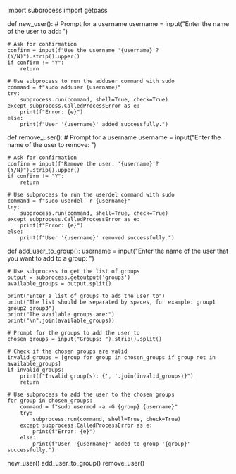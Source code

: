 
import subprocess
import getpass

def new_user():
    # Prompt for a username
    username = input("Enter the name of the user to add: ")

    # Ask for confirmation
    confirm = input(f"Use the username '{username}'? (Y/N)").strip().upper()
    if confirm != "Y":
        return

    # Use subprocess to run the adduser command with sudo
    command = f"sudo adduser {username}"
    try:
        subprocess.run(command, shell=True, check=True)
    except subprocess.CalledProcessError as e:
        print(f"Error: {e}")
    else:
        print(f"User '{username}' added successfully.")

def remove_user():
    # Prompt for a username
    username = input("Enter the name of the user to remove: ")

    # Ask for confirmation
    confirm = input(f"Remove the user: '{username}'? (Y/N)").strip().upper()
    if confirm != "Y":
        return

    # Use subprocess to run the userdel command with sudo
    command = f"sudo userdel -r {username}"
    try:
        subprocess.run(command, shell=True, check=True)
    except subprocess.CalledProcessError as e:
        print(f"Error: {e}")
    else:
        print(f"User '{username}' removed successfully.")

def add_user_to_group():
    username = input("Enter the name of the user that you want to add to a group: ")
    
    # Use subprocess to get the list of groups
    output = subprocess.getoutput('groups')
    available_groups = output.split()
    
    print("Enter a list of groups to add the user to")
    print("The list should be separated by spaces, for example: group1 group2 group3")
    print("The available groups are:")
    print("\n".join(available_groups))
    
    # Prompt for the groups to add the user to
    chosen_groups = input("Groups: ").strip().split()
    
    # Check if the chosen groups are valid
    invalid_groups = [group for group in chosen_groups if group not in available_groups]
    if invalid_groups:
        print(f"Invalid group(s): {', '.join(invalid_groups)}")
        return
    
    # Use subprocess to add the user to the chosen groups
    for group in chosen_groups:
        command = f"sudo usermod -a -G {group} {username}"
        try:
            subprocess.run(command, shell=True, check=True)
        except subprocess.CalledProcessError as e:
            print(f"Error: {e}")
        else:
            print(f"User '{username}' added to group '{group}' successfully.")



new_user()
add_user_to_group()
remove_user()